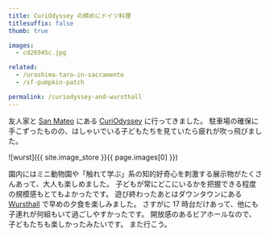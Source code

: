 ```yaml
---
title: CuriOdyssey の締めにドイツ料理
titlesuffix: false
thumb: true

images:
  - cd26945c.jpg

related:
  - /urashima-taro-in-sacramento
  - /sf-pumpkin-patch

permalink: /curiodyssey-and-wursthall
---
```


友人家と [San Mateo](https://ja.wikipedia.org/wiki/サンマテオ_(カリフォルニア州)) にある [CuriOdyssey](http://www.curiodyssey.org/) に行ってきました。
駐車場の確保に手こずったものの、はしゃいでいる子どもたちを見ていたら疲れが吹っ飛びました。

![wurst]({{ site.image_store }}{{ page.images[0] }})

園内にはミニ動物園や「触れて学ぶ」系の知的好奇心を刺激する展示物がたくさんあって、大人も楽しめました。
子どもが常にどこにいるかを把握できる程度の規模感もとてもよかったです。
遊び終わったあとはダウンタウンにある [Wursthall](http://www.wursthall.com/) で早めの夕食を楽しみました。
さすがに 17 時台だけあって、他にも子連れが何組もいて過ごしやすかったです。
開放感のあるビアホールなので、子どもたちも楽しかったみたいです。
また行こう。
